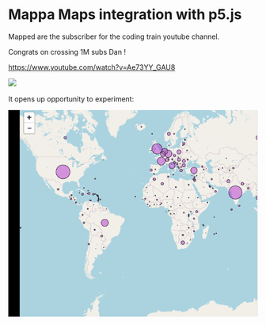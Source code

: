 # Mappa Maps integration with p5.js

Mapped are the subscriber for the coding train youtube channel.

Congrats on crossing 1M subs Dan !

https://www.youtube.com/watch?v=Ae73YY_GAU8

![](map.gif)

It opens up opportunity to experiment:

![](map2.gif)